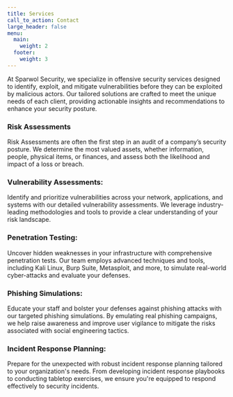 ```yaml
---
title: Services
call_to_action: Contact
large_header: false
menu:
  main:
    weight: 2
  footer:
    weight: 3
---
```


At Sparwol Security, we specialize in offensive security services designed to identify, exploit, and mitigate vulnerabilities before they can be exploited by malicious actors. Our tailored solutions are crafted to meet the unique needs of each client, providing actionable insights and recommendations to enhance your security posture.

### Risk Assessments
Risk Assessments are often the first step in an audit of a company’s security posture. We determine the most valued assets, whether information, people, physical items, or finances, and assess both the likelihood and impact of a loss or breach.

### Vulnerability Assessments:
Identify and prioritize vulnerabilities across your network, applications, and systems with our detailed vulnerability assessments. We leverage industry-leading methodologies and tools to provide a clear understanding of your risk landscape.

### Penetration Testing:
Uncover hidden weaknesses in your infrastructure with comprehensive penetration tests. Our team employs advanced techniques and tools, including Kali Linux, Burp Suite, Metasploit, and more, to simulate real-world cyber-attacks and evaluate your defenses.

### Phishing Simulations:
Educate your staff and bolster your defenses against phishing attacks with our targeted phishing simulations. By emulating real phishing campaigns, we help raise awareness and improve user vigilance to mitigate the risks associated with social engineering tactics.

### Incident Response Planning:
Prepare for the unexpected with robust incident response planning tailored to your organization's needs. From developing incident response playbooks to conducting tabletop exercises, we ensure you're equipped to respond effectively to security incidents.

